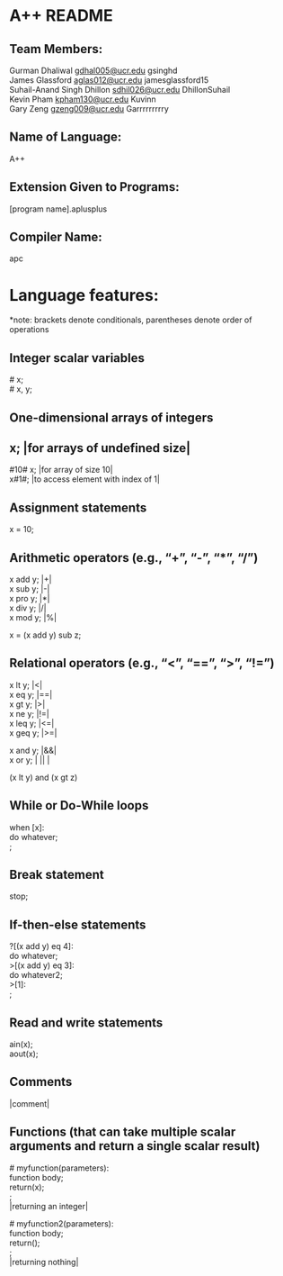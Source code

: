 A++ README  
==========

Team Members: 
-------------
Gurman Dhaliwal gdhal005@ucr.edu gsinghd  
James Glassford aglas012@ucr.edu jamesglassford15  
Suhail-Anand Singh Dhillon sdhil026@ucr.edu DhillonSuhail  
Kevin Pham kpham130@ucr.edu Kuvinn  
Gary Zeng gzeng009@ucr.edu Garrrrrrrrry  

Name of Language:  
-----------------
A++  

Extension Given to Programs:  
----------------------------
[program name].aplusplus  

Compiler Name:  
--------------
apc  

Language features:  
==================
*note: brackets denote conditionals, parentheses denote order of operations  

Integer scalar variables
------------------------
\# x;  
\# x, y;

One-dimensional arrays of integers
-----------------------------------
## x; |for arrays of undefined size|  
#10# x; |for array of size 10|  
x#1#; |to access element with index of 1|  


Assignment statements
---------------------
x = 10;

Arithmetic operators (e.g., “+”, “-”, “*”, “/”)
-----------------------------------------------
x add y; |+|  
x sub y;  |-|  
x pro y; |*|  
x div y; |/|  
x mod y; |%|  

x = (x add y) sub z;  

Relational operators (e.g., “<”, “==”, “>”, “!=”)
-------------------------------------------------
x lt y; |<|  
x eq y; |==|  
x gt y; |>|  
x ne y; |!=|  
x leq y; |<=|  
x geq y; |>=|  

x and y; |&&|  
x or y; | || |  

(x lt y) and (x gt z)  


While or Do-While loops
-----------------------
when [x]:  
do whatever;  
;  

Break statement
---------------
stop;  

If-then-else statements
-----------------------
\?[(x add y) eq 4]:  
do whatever;  
\>[(x add y) eq 3]:  
do whatever2;  
\>[1]:  
;  

Read and write statements
-------------------------
ain(x);  
aout(x);  

Comments
---------
|comment|  

Functions (that can take multiple scalar arguments and return a single scalar result)
-------------------------------------------------------------------------------------
\# myfunction(parameters):  
function body;  
return(x);  
;  
|returning an integer|  

\# myfunction2(parameters):  
function body;  
return();  
;  
|returning nothing|  
